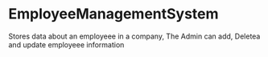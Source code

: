 # EmployeeManagementSystem
Stores data about an employeee in a company, The Admin can add, Deletea and update employeee information
